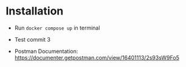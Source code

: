 # Installation
- Run ```docker compose up``` in terminal
- Test commit 3

- Postman Documentation: https://documenter.getpostman.com/view/16401113/2s93sW9Fo5
